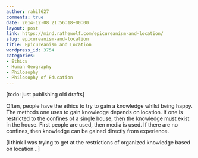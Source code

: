 ```yaml
---
author: rahil627
comments: true
date: 2014-12-08 21:56:18+00:00
layout: post
link: https://mind.rathewolf.com/epicureanism-and-location/
slug: epicureanism-and-location
title: Epicureanism and Location
wordpress_id: 3754
categories:
- Ethics
- Human Geography
- Philosophy
- Philosophy of Education
---
```


[todo: just publishing old drafts]

Often, people have the ethics to try to gain a knowledge whilst being happy. The methods one uses to gain knowledge depends on location. If one is restricted to the confines of a single house, then the knowledge must exist in the house. First people are used, then media is used. If there are no confines, then knowledge can be gained directly from experience.

[I think I was trying to get at the restrictions of organized knowledge based on location...]

